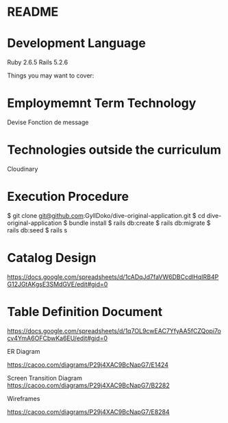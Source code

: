 # README

# Development Language
Ruby 2.6.5
Rails 5.2.6

Things you may want to cover:

# Employmemnt Term Technology
Devise
Fonction de message

# Technologies outside the curriculum
Cloudinary

# Execution Procedure
$ git clone git@github.com:GyllDoko/dive-original-application.git
$ cd dive-original-application
$ bundle install
$ rails db:create
$ rails db:migrate
$ rails db:seed
$ rails s

# Catalog Design
https://docs.google.com/spreadsheets/d/1cADqJd7faVW6DBCcdlHqIRB4PG12JGtAKgsE3SMdGVE/edit#gid=0

# Table Definition Document
https://docs.google.com/spreadsheets/d/1q7OL9cwEAC7YfyAA5fCZQopi7ocv4YmA6OFCbwKa6EU/edit#gid=0

ER Diagram

https://cacoo.com/diagrams/P29j4XAC9BcNapG7/E1424


Screen Transition Diagram
https://cacoo.com/diagrams/P29j4XAC9BcNapG7/B2282

Wireframes

https://cacoo.com/diagrams/P29j4XAC9BcNapG7/E8284


